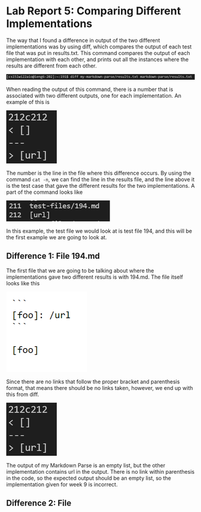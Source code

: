 # Lab Report 5: Comparing Different Implementations

The way that I found a difference in output of the two different implementations was by using diff, which compares the output of each test file that was put in results.txt. This command compares the output of each implementation with each other, and prints out all the instances where the results are different from each other.

![Image](RunningDiffCommand.PNG)

When reading the output of this command, there is a number that is associated with two different outputs, one for each implementation. An example of this is

![Image](212MarkdownOutputs.PNG)

The number is the line in the file where this difference occurs. By using the command `cat -n`, we can find the line in the results file, and the line above it is the test case that gave the different results for the two implementations. A part of the command looks like

![Image](FindingFilename.PNG)

In this example, the test file we would look at is test file 194, and this will be the first example we are going to look at.

## Difference 1: File 194.md

The first file that we are going to be talking about where the implementations gave two different results is with 194.md. The file itself looks like this

![Image](212MarkdownCode.PNG)

Since there are no links that follow the proper bracket and parenthesis format, that means there should be no links taken, however, we end up with this from diff.

![Image](212MarkdownOutputs.PNG)

The output of my Markdown Parse is an empty list, but the other implementation contains url in the output. There is no link within parenthesis in the code, so the expected output should be an empty list, so the implementation given for week 9 is incorrect.

## Difference 2: File